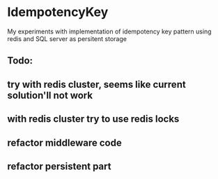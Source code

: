 # IdempotencyKey
My experiments with implementation of idempotency key pattern using redis and SQL server as persitent storage

## Todo:
##  try with redis cluster, seems like current solution'll not work
##  with redis cluster try to use redis locks
## refactor middleware code
##  refactor persistent part
